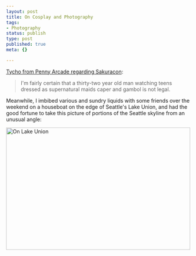 ```yaml
--- 
layout: post
title: On Cosplay and Photography
tags: 
- Photography
status: publish
type: post
published: true
meta: {}

---
```

<a href="http://feeds.penny-arcade.com/~r/pa-mainsite/~3/261370369/">Tycho from Penny Arcade regarding Sakuracon</a>:
  <blockquote>I'm fairly certain that a thirty-two year old man watching teens dressed as supernatural maids caper and gambol is not legal.</blockquote>

  Meanwhile, I imbibed various and sundry liquids with some friends over the weekend on a houseboat on the edge of Seattle's Lake Union, and had the good fortune to take this picture of portions of the Seattle skyline from an unusual angle:

  <a href="http://www.flickr.com/photos/aaronbrethorst/2375796871/" title="On Lake Union by aaronbrethorst, on Flickr"><img src="http://farm3.static.flickr.com/2174/2375796871_39007f844c.jpg" width="500" height="333" alt="On Lake Union" /></a>
